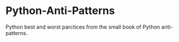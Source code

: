 # Python-Anti-Patterns
Python best and worst parctices from the small book of Python anti-patterns.
